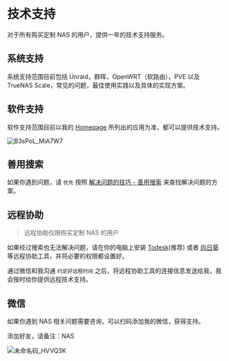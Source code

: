 # 技术支持

对于所有购买定制 NAS 的用户，提供一年的技术支持服务。

## 系统支持

系统支持范围目前包括 Unraid，群晖，OpenWRT（软路由），PVE 以及 TrueNAS Scale，常见的问题，最佳使用实践以及具体的实现方案。

## 软件支持

软件支持范围目前以我的 [Homepage](https://homepage.slarker.me/) 所列出的应用为准，都可以提供技术支持。

![B3sPoL_MiA7W7](https://img-1255332810.cos.ap-chengdu.myqcloud.com/B3sPoL_MiA7W7.png)

## 善用搜索

如果你遇到问题，请 `优先` 按照 [解决问题的技巧 - 善用搜索](/basic/search.md) 来查找解决问题的方案。

## 远程协助

> 远程协助仅限购买定制 NAS 的用户

如果经过搜索也无法解决问题，请在你的电脑上安装 [Todesk](https://www.todesk.com/)(推荐) 或者 [向日葵](https://sunlogin.oray.com/product/feat) 等远程协助工具，并将必要的权限都设置好。

通过微信和我沟通 `约定好远程时间` 之后，将远程协助工具的连接信息发送给我，我会按时给你提供远程技术支持。

## 微信

如果你遇到 NAS 相关问题需要咨询，可以扫码添加我的微信，获得支持。

添加好友，请备注：NAS

![未命名码_HVVQ3K](https://img-1255332810.cos.ap-chengdu.myqcloud.com/未命名码_HVVQ3K.png)